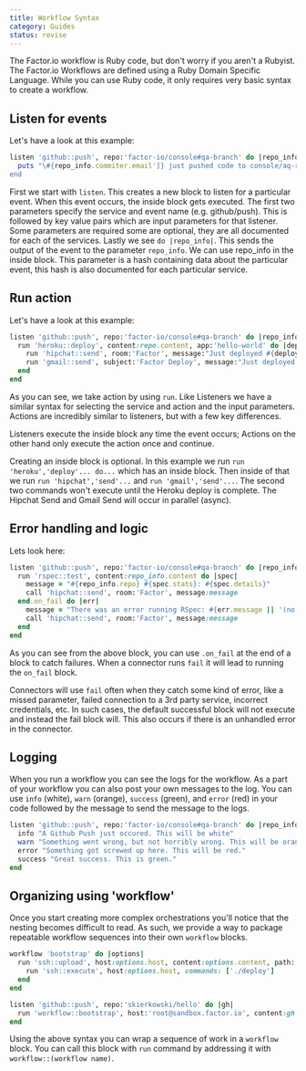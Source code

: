 ```yaml
---
title: Workflow Syntax
category: Guides
status: revise
---
```

The Factor.io workflow is Ruby code, but don't worry if you aren't a Rubyist. The Factor.io Workflows are defined using a Ruby Domain Specific Language. While you can use Ruby code, it only requires very basic syntax to create a workflow.


## Listen for events
Let's have a look at this example:

```ruby
listen 'github::push', repo:'factor-io/console#qa-branch' do |repo_info|
  puts "\#{repo_info.commiter.email']} just pushed code to console/aq-ready"
end
```

First we start with `listen`. This creates a new block to listen for a particular event. When this event occurs, the inside block gets executed. The first two parameters specify the service and event name (e.g. github/push). This is followed by key value pairs which are input parameters for that listener. Some parameters are required some are optional, they are all documented for each of the services. Lastly we see `do |repo_info|`. This sends the output of the event to the parameter `repo_info`. We can use repo_info in the inside block. This parameter is a hash containing data about the particular event, this hash is also documented for each particular service.

## Run action
Let's have a look at this example:

```ruby
listen 'github::push', repo:'factor-io/console#qa-branch' do |repo_info|
  run 'heroku::deploy', content:repo.content, app:'hello-world' do |deploy|
    run 'hipchat::send', room:'Factor', message:"Just deployed #{deploy.version}"
    run 'gmail::send', subject:'Factor Deploy', message:"Just deployed #{deploy.version}", to:'eng@factor.io'
  end
end
```


As you can see, we take action by using `run`. Like Listeners we have a similar syntax for selecting the service and action and the input parameters. Actions are incredibly similar to listeners, but with a few key differences.

Listeners execute the inside block any time the event occurs; Actions on the other hand only execute the action once and continue.

Creating an inside block is optional. In this example we run `run 'heroku','deploy'... do...` which has an inside block. Then inside of that we run `run 'hipchat','send'...` and `run 'gmail','send'...`. The second two commands won't execute until the Heroku deploy is complete. The Hipchat Send and Gmail Send will occur in parallel (async).

## Error handling and logic
Lets look here:

```ruby
listen 'github::push', repo:'factor-io/console#qa-branch' do |repo_info|
  run 'rspec::test', content:repo_info.content do |spec|
    message = "#{repo_info.repo} #{spec.stats}: #{spec.details}"
    call 'hipchat::send', room:'Factor', message:message
  end.on_fail do |err|
    message = "There was an error running RSpec: #{err.message || '(no msg)'}"
    call 'hipchat::send', room:'Factor', message:message
  end
end
```

As you can see from the above block, you can use `.on_fail` at the end of a block to catch failures. When a connector runs `fail` it will lead to running the `on_fail` block. 

Connectors will use `fail` often when they catch some kind of error, like a missed parameter, failed connection to a 3rd party service, incorrect credentials, etc. In such cases, the default successful block will not execute and instead the fail block will. This also occurs if there is an unhandled error in the connector.


## Logging
When you run a workflow you can see the logs for the workflow. As a part of your workflow you can also post your own messages to the log. You can use `info` (white), `warn` (orange), `success` (green), and `error` (red) in your code followed by the message to send the message to the logs. 

```ruby
listen 'github::push', repo:'factor-io/console#qa-branch' do |repo_info|
  info "A Github Push just occured. This will be white"
  warn "Something went wrong, but not horribly wrong. This will be orange."
  error "Something got screwed up here. This will be red."
  success "Great success. This is green."
end
```

## Organizing using 'workflow'
Once you start creating more complex orchestrations you'll notice that the nesting becomes difficult to read. As such, we provide a way to package repeatable workflow sequences into their own `workflow` blocks. 

```ruby
workflow 'bootstrap' do |options|
  run 'ssh::upload', host:options.host, content:options.content, path:'/var/factor/app'
    run 'ssh::execute', host:options.host, commands: ['./deploy']
  end
end

listen 'github::push', repo:'skierkowski/hello' do |gh|
  run 'workflow::bootstrap', host:'root@sandbox.factor.io', content:gh.content
end
```

Using the above syntax you can wrap a sequence of work in a `workflow` block. You can call this block with `run` command by addressing it with `workflow::(workflow name)`.

